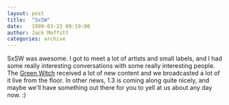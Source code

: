 ```yaml
---
layout: post
title:  "SxSW"
date:   1999-03-23 09:19:00
author: Jack Moffitt
categories: archive
---
```


SxSW was awesome. I got to meet a lot of artists and small labels, and I had some really
interesting conversations with some really interesting people. The [Green Witch](https://web.archive.org/web/19991005001058/http://207.181.249.18/) received a
lot of new content and we broadcasted a lot of it live from the floor.
In other news, 1.3 is coming along quite nicely, and maybe we'll have something out there
for you to yell at us about any day now. :)